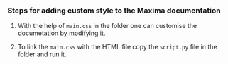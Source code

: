 ### Steps for adding custom style to the Maxima documentation

1. With the help of `main.css` in the folder one can customise the documetation by modifying it.

2. To link the `main.css` with the HTML file copy the `script.py` file in the folder and run it.